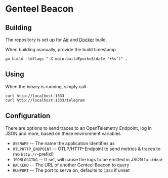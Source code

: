 # Genteel Beacon

## Building

The repository is set up for [Air](https://github.com/air-verse/air) and [Docker](https://hub.docker.com/r/schildwaechter/genteelbeacon) build.

When building manually, provide the build timestamp

```shell
go build -ldflags "-X main.buildEpoch=$(date '+%s')" .
```

## Using

When the binary is running, simply call

```shell
curl http://localhost:1333
curl http://localhost:1333/telegram
```

## Configuration

There are options to send traces to an OpenTelemetry Endpoint, log in JSON and more, based on these environment variables.

* `USENAME` -- The name the application identifies as
* `OTLPHTTP_ENDPOINT` -- OTLP/HTTP-Endpoint to send metrics & traces to (no `http://`-prefix!)
* `JSONLOGGING` -- If set, will cause the logs to be emitted in JSON to `stdout`
* `BACKEND` -- The URL of another Genteel Beacon to query
* `RUNPORT` -- The port to serve on, defaults to `1333` if unset
